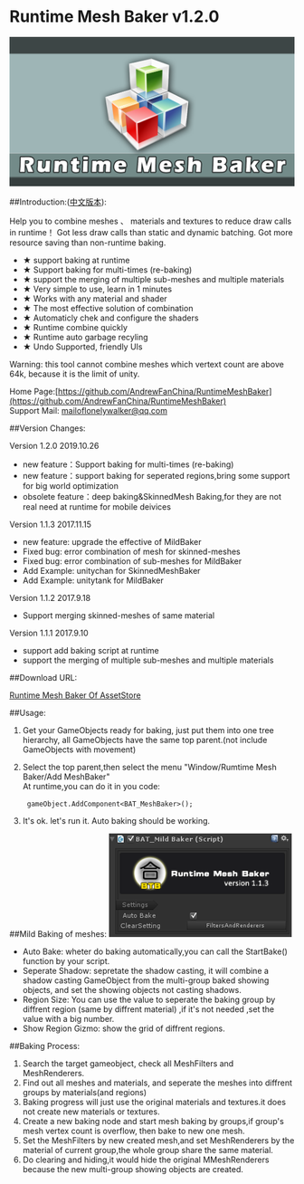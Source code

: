 # Runtime Mesh Baker v1.2.0 #
![](RMB_1200_630.png)

##Introduction:([中文版本](Manual_zh.md)):

Help you to combine meshes 、 materials and textures to reduce draw calls in runtime！
Got less draw calls than static and dynamic batching.
Got more resource saving than non-runtime baking.

- ★ support baking at runtime
- ★ Support baking for multi-times (re-baking)  
- ★ support the merging of multiple sub-meshes and multiple materials
- ★ Very simple to use, learn in 1 minutes
- ★ Works with any material and shader
- ★ The most effective solution of combination
- ★ Automaticly chek and configure the shaders
- ★ Runtime combine quickly
- ★ Runtime auto garbage recyling
- ★ Undo Supported, friendly UIs

Warning:  this tool cannot combine meshes which vertext count are above 64k, because it is the limit of unity.



Home Page:[https://github.com/AndrewFanChina/RuntimeMeshBaker](https://github.com/AndrewFanChina/RuntimeMeshBaker)<br>
Support Mail: [mailoflonelywalker@qq.com](mailoflonelywalker@qq.com)<br>

##Version Changes:

Version 1.2.0 2019.10.26
- new feature：Support baking for multi-times (re-baking) 
- new feature：support baking for seperated regions,bring some support for big world optimization
- obsolete feature：deep baking&SkinnedMesh Baking,for they are not real need at runtime for mobile deivices

Version 1.1.3 2017.11.15

- new feature: upgrade the effective of MildBaker
- Fixed bug: error combination of mesh for skinned-meshes
- Fixed bug: error combination of sub-meshes for MildBaker
- Add Example: unitychan for SkinnedMeshBaker
- Add Example: unitytank for MildBaker


Version 1.1.2 2017.9.18

- Support merging skinned-meshes of same material

Version 1.1.1 2017.9.10

- support add baking script at runtime
- support the merging of multiple sub-meshes and multiple materials


##Download URL:

[Runtime Mesh Baker Of AssetStore](https://www.assetstore.unity3d.com/#!/content/90510)

##Usage:

1. Get your GameObjects ready for baking, just put them into one tree hierarchy, all GameObjects have the same top parent.(not include GameObjects with movement)

2. Select the top parent,then select the menu "Window/Rumtime Mesh Baker/Add MeshBaker" <br>
At runtime,you can do it in you code:

		gameObject.AddComponent<BAT_MeshBaker>();
	
	
3. It's ok. let's run it. Auto baking should be working.

##Mild Baking of meshes:
![](mild_bake.png)

- Auto Bake: wheter do baking automatically,you can call the StartBake() function by your script.
- Seperate Shadow: sepretate the shadow casting, it will combine a shadow casting GameObject from the multi-group baked showing objects, and set the showing objects not casting shadows.
- Region Size: You can use the value to seperate the baking group by diffrent region (same by diffrent material) ,if it's not needed ,set the value with a big number.
- Show Region Gizmo: show the grid of diffrent regions.

##Baking Process:

1. Search the target gameobject, check all MeshFilters and MeshRenderers.
2. Find out all meshes and materials, and seperate the meshes into diffrent groups by materials(and regions)
3. Baking progress will just use the original materials and textures.it does not create new materials or textures.
4. Create a new baking node and start mesh baking by groups,if group's mesh vertex count is overflow, then bake to new one mesh.
5. Set the MeshFilters by new created mesh,and set MeshRenderers by the material of current group,the whole group share the same material.
6. Do clearing and hiding,it would hide the original MMeshRenderers because the new multi-group showing objects are created.

